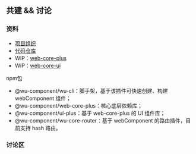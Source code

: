 ## 共建 && 讨论

### 资料

* [项目组织](https://github.com/wu-component)
* [代码仓库](https://github.com/wu-component/web-component-plus)
* WIP：[web-core-plus](https://banlikanban.com/kanban/628b2b6eceb11d7b004930af/%E6%AC%A2%E8%BF%8E%E6%9F%A5%E7%9C%8B%E6%9D%BF%E6%A0%97%E7%9C%8B%E6%9D%BF%E3%80%8Ccomponent-core%E3%80%8D)
* WIP：[web-core-ui](https://banlikanban.com/kanban/628b2b93ceb11d7b00493195/%E6%AC%A2%E8%BF%8E%E6%9F%A5%E7%9C%8B%E6%9D%BF%E6%A0%97%E7%9C%8B%E6%9D%BF%E3%80%8Ccomponent-ui%E3%80%8D)

npm包

* @wu-component/wu-cli：脚手架，基于该插件可快速创建、构建 webComponent 组件；
* @wu-component/web-core-plus：核心底层依赖库；
* @wu-component/ui-plus：基于 web-core-plus 的 UI 组件库；
* @wu-component/wu-core-router：基于 webComponent 的路由插件，目前支持 hash 路由。

### 讨论区

<div style="width:100%; margin: 0 auto; ">
    <wu-waline-comment path="/issues/" serverurl="https://comment.wu-component.com" style="--waline-theme-color: #409eff" dark="body.theme-dark" language="zh-CN" comment="true" pageview="true" emoji="['//unpkg.com/@waline/emojis@1.0.1/weibo', '//unpkg.com/@waline/emojis@1.0.1/bilibili']"></wu-waline-comment>
</div>
